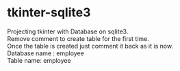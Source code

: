 # tkinter-sqlite3
Projecting tkinter with Database on sqlite3. <br>
Remove comment to create table for the first time. <br>
Once the table is created just comment it back as it is now. <br>
Database name :  employee <br>
Table name: employee
